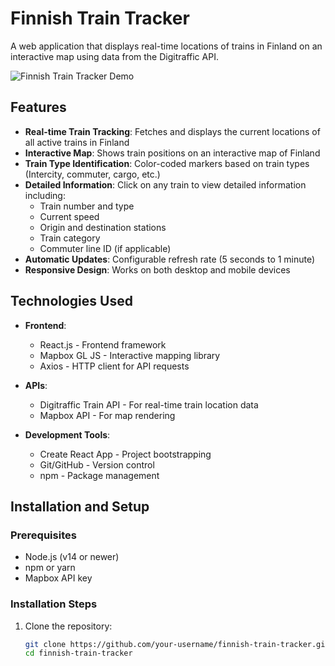 # Finnish Train Tracker

A web application that displays real-time locations of trains in Finland on an interactive map using data from the Digitraffic API.

![Finnish Train Tracker Demo](screenshots/app-screenshot.png)

## Features

- **Real-time Train Tracking**: Fetches and displays the current locations of all active trains in Finland
- **Interactive Map**: Shows train positions on an interactive map of Finland
- **Train Type Identification**: Color-coded markers based on train types (Intercity, commuter, cargo, etc.)
- **Detailed Information**: Click on any train to view detailed information including:
  - Train number and type
  - Current speed
  - Origin and destination stations
  - Train category
  - Commuter line ID (if applicable)
- **Automatic Updates**: Configurable refresh rate (5 seconds to 1 minute)
- **Responsive Design**: Works on both desktop and mobile devices

## Technologies Used

- **Frontend**:
  - React.js - Frontend framework
  - Mapbox GL JS - Interactive mapping library
  - Axios - HTTP client for API requests
  
- **APIs**:
  - Digitraffic Train API - For real-time train location data
  - Mapbox API - For map rendering

- **Development Tools**:
  - Create React App - Project bootstrapping
  - Git/GitHub - Version control
  - npm - Package management

## Installation and Setup

### Prerequisites
- Node.js (v14 or newer)
- npm or yarn
- Mapbox API key

### Installation Steps

1. Clone the repository:
   ```bash
   git clone https://github.com/your-username/finnish-train-tracker.git
   cd finnish-train-tracker